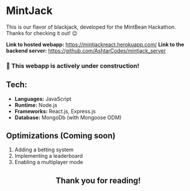 # MintJack

This is our flavor of blackjack, developed for the MintBean Hackathon. Thanks for checking it out! 😉  

**Link to hosted webapp:** https://mintjackreact.herokuapp.com/
**Link to the backend server:** https://github.com/AshtarCodes/mintjack_server

### :construction: This webapp is actively under construction! ###

## Tech:

- **Languages:** JavaScript
- **Runtime:** Node.js 
- **Frameworks:** React.js, Express.js
- **Database:** MongoDb (with Mongoose ODM)

## Optimizations (Coming soon)

1. Adding a betting system
2. Implementing a leaderboard
3. Enabling a multiplayer mode 

<h2 align="center">Thank you for reading!</h2>

